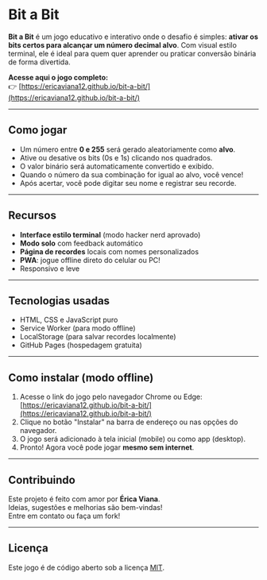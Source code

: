 # Bit a Bit

**Bit a Bit** é um jogo educativo e interativo onde o desafio é simples: **ativar os bits certos para alcançar um número decimal alvo**. Com visual estilo terminal, ele é ideal para quem quer aprender ou praticar conversão binária de forma divertida.

**Acesse aqui o jogo completo:**  
👉 [https://ericaviana12.github.io/bit-a-bit/](https://ericaviana12.github.io/bit-a-bit/)

---

## Como jogar

- Um número entre **0 e 255** será gerado aleatoriamente como **alvo**.
- Ative ou desative os bits (0s e 1s) clicando nos quadrados.
- O valor binário será automaticamente convertido e exibido.
- Quando o número da sua combinação for igual ao alvo, você vence!
- Após acertar, você pode digitar seu nome e registrar seu recorde.

---

## Recursos

- **Interface estilo terminal** (modo hacker nerd aprovado)
- **Modo solo** com feedback automático
- **Página de recordes** locais com nomes personalizados
- **PWA**: jogue offline direto do celular ou PC!
- Responsivo e leve

---

## Tecnologias usadas

- HTML, CSS e JavaScript puro
- Service Worker (para modo offline)
- LocalStorage (para salvar recordes localmente)
- GitHub Pages (hospedagem gratuita)

---

## Como instalar (modo offline)

1. Acesse o link do jogo pelo navegador Chrome ou Edge:
   [https://ericaviana12.github.io/bit-a-bit/](https://ericaviana12.github.io/bit-a-bit/)
2. Clique no botão "Instalar" na barra de endereço ou nas opções do navegador.
3. O jogo será adicionado à tela inicial (mobile) ou como app (desktop).
4. Pronto! Agora você pode jogar **mesmo sem internet**.

---

## Contribuindo

Este projeto é feito com amor por **Érica Viana**.  
Ideias, sugestões e melhorias são bem-vindas!  
Entre em contato ou faça um fork!

---

## Licença

Este jogo é de código aberto sob a licença [MIT](LICENSE).
